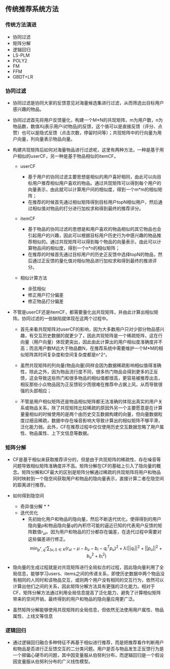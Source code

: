 ## 传统推荐系统方法

### 传统方法演进

* 协同过滤
* 矩阵分解
* 逻辑回归
* LS-PLM
* POLY2
* FM
* FFM
* GBDT+LR

### 协同过滤

* 协同过滤是协同大家的反馈意见对海量候选集进行过滤，从而筛选出目标用户感兴趣的物品。

* 协同过滤首先将用户反馈量化，构建一个M*N的共现矩阵，m为用户数，n为物品数，数值Xij表示用户i对物品j的反馈，这个值可以是直接反馈（评分、点赞）也可以是隐式反馈（点击次数，停留时间等）；共现矩阵中的行向量为用户向量，列向量表示物品向量。

* 构建共现矩阵后如何对海量物品进行过滤呢，这里有两种方法，一种是基于用户相似的userCF，另一种是基于物品相似的itemCF。

  * userCF
    * 基于用户的协同过滤主要思想是相似的用户喜好相同，由此可以向目标用户推荐相似用户喜欢的物品。通过共现矩阵可以得到每个用户的向量表示，由此就可以计算用户间的相似度，得到一个m*m的相似矩阵；
    * 在推荐的时候首先通过相似矩阵得到目标用户topN相似用户，然后通过相似值对物品的打分进行加权求和得到最终的推荐评分。

  * itemCF
    * 基于物品的协同过滤的思想是和用户喜欢的物品相似的其它物品也会引起用户的兴趣，因此可以根据目标用户历史行为中感兴趣的物品推荐相似的。通过共现矩阵可以得到每个物品的向量表示，由此可以计算物品间的相似度，得到一个n*n的相似矩阵；
    * 在推荐的时候首先通过目标用户的历史正反馈中选择topN的物品，然后通过正反馈的量化值对相似物品进行加权求和得到最终的推进评分。

  * 相似计算方法
    * 余弦相似
    * 修正用户打分偏差
    * 修正物品打分偏差

* 不管是userCF还是itemCF，都需要量化出共现矩阵，并由此计算出相似矩阵。协同过滤的一些缺陷就体现在这两个过程中。
  * 首先来看共现矩阵对userCF的影响，因为大多数用户只对少部分物品感兴趣，有交互历史数据的就更少了，因此共现矩阵是一个稀疏矩阵，这在行向量（用户向量）体现更突出，因此由此计算出的用户相似度准确度并不高；而且用户数M远大于物品数N，在推荐系统中需要维护一个M*M的相似矩阵其时间复杂度和空间复杂度都是n^2^。

  * 虽然共现矩阵的列向量(物品向量)同样会因为数据稀疏影响相似值得准确性，除此之外，因为物品流行度不同，很多热门物品会得到更多的正反馈，这会导致这些热门和很多物品的相似值都很高，更容易被推荐出去，相反那些小众物品因为正反馈较少而很难在推荐中占据上风，从而导致很强的头部相应；

  * 不管是用户相似矩阵还是物品相似矩阵都无法准确的体现出真实的用户关系或物品关系，除了共现矩阵比较稀疏的原因外另一个主要愿意是在计算量量相似的时候使用的是两个由历史交互数据构建的向量，但向量数据粒度过细且稀疏，数据中存在噪音影响大导致计算出的相似矩阵不够平滑，泛化能力弱。此外，CF在推荐过程中仅仅使用历史交互数据忽略了用户属性、物品属性、上下文信息等数据。

### 矩阵分解

* CF是基于相似来获取推荐评分的，但是由于共现矩阵的稀疏性、存在噪音等问题导致相似矩阵准确度并不高。矩阵分解在CF的基础上引入了隐向量的概念。矩阵分解和CF最大的区别是矩阵分解通过稀疏的共现矩阵将用户和物品同时映射到一个隐空间获取用户和物品的隐向量表示，直接计算二者在隐空间的距离进行推荐。

* 如何得到隐空间
  * 奇异值分解
    * 
    * 
  * 迭代优化
    * 先初始化用户和物品的隐向量，然后不断迭代优化，使得得到的用户隐向量$p$和物品隐向量$q$的內积尽可能的逼近已知的代表用户反馈的矩阵数值$r_{ui}$。因为用户和物品的打分都存在偏差，在迭代过程中需要对这些偏差进行修正。
    $$ \min_{p^*,q^*} \sum_{(u,i) \in K} (r_{ui}- \mu - b_u - b_i -q_i^Tp_u)^2 + \lambda(||q_i||^2+||p_u||^2+b_u^2 + b_i^2)$$
* 隐向量的生成过程就是对共现矩阵进行全局拟合的过程，因此隐向量利用了全局信息，能够学习users、items之间的传递关系，即使历史数据中两个物品没有相同的人同时和该物品交互，或则两个用户没有相同的交互行为，依然可以计算出他们之间的关系，因此矩阵分解方法具有更强的泛化能力。相对于CF，矩阵分解方法通过利用全局信息提高了泛化能力，避免了计算相似矩阵带来的空间开销，最终得到的用户和物品的隐向量应用更广泛。

* 虽然矩阵分解能够使用共现矩阵的全局信息，但依然无法使用用户属性、物品属性、上线文等信息

### 逻辑回归

* 通过逻辑回归融合多种特征不再基于相似进行推荐，而是把推荐看作判断用户和物品是否进行正反馈交互的二分类问题。用户是否与物品发生正反馈行为是一个掷偏心硬币的问题，其中因变量服从伯努利分布，而逻辑回归是一个假设因变量服从伯努利分布的广义线性模型。

